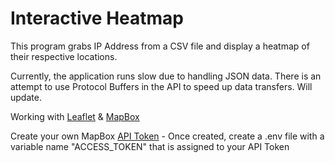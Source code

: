# Interactive Heatmap

This program grabs IP Address from a CSV file and display a heatmap of their respective locations.

Currently, the application runs slow due to handling JSON data. There is an attempt to use Protocol Buffers in the API to speed up data transfers. Will update. 

Working with [Leaflet](https://leafletjs.com/) & [MapBox](https://www.mapbox.com/)

Create your own MapBox [API Token](https://account.mapbox.com/auth/signin/?route-to=%22https://account.mapbox.com/access-tokens/%22)
    - Once created, create a .env file with a variable name "ACCESS_TOKEN" that is assigned to your API Token
